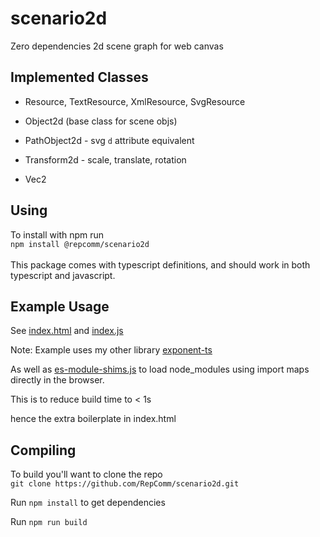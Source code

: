 # scenario2d
Zero dependencies 2d scene graph for web canvas

## Implemented Classes
- Resource, TextResource, XmlResource, SvgResource

- Object2d (base class for scene objs)
- PathObject2d - svg `d` attribute equivalent
- Transform2d - scale, translate, rotation
- Vec2

## Using
To install with npm run<br>`npm install @repcomm/scenario2d`<br><br>
This package comes with typescript definitions, and should work in both typescript and javascript.

## Example Usage
See [index.html](./index.html) and [index.js](./index.js) <br/>

Note: Example uses my other library [exponent-ts](https://github.com/RepComm/exponent-ts)<br/>

As well as [es-module-shims.js](https://github.com/guybedford/es-module-shims) to load node_modules using import maps directly in the browser.

This is to reduce build time to < 1s<br/>

hence the extra boilerplate in index.html

## Compiling

To build you'll want to clone the repo<br>
`git clone https://github.com/RepComm/scenario2d.git`

Run `npm install` to get dependencies

Run `npm run build`
